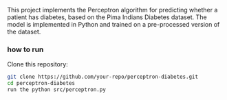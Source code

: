 This project implements the Perceptron algorithm for predicting whether a patient has diabetes, based on the Pima Indians Diabetes dataset. 
The model is implemented in Python and trained on a pre-processed version of the dataset.
### how to run
Clone this repository:
   ```bash
   git clone https://github.com/your-repo/perceptron-diabetes.git
   cd perceptron-diabetes
run the python src/perceptron.py
